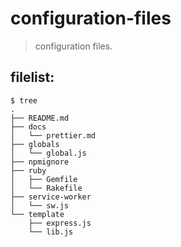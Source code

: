 # configuration-files
> configuration files.

## filelist:
~~~
$ tree
.
├── README.md
├── docs
│   └── prettier.md
├── globals
│   └── global.js
├── npmignore
├── ruby
│   ├── Gemfile
│   └── Rakefile
├── service-worker
│   └── sw.js
└── template
    ├── express.js
    └── lib.js
~~~
